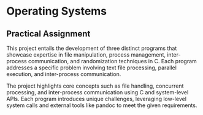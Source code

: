 # Operating Systems

## Practical Assignment

This project entails the development of three distinct programs that showcase expertise in file manipulation, process management, inter-process communication, and randomization techniques in C. Each program addresses a specific problem involving text file processing, parallel execution, and inter-process communication.

The project highlights core concepts such as file handling, concurrent processing, and inter-process communication using C and system-level APIs. Each program introduces unique challenges, leveraging low-level system calls and external tools like pandoc to meet the given requirements.
